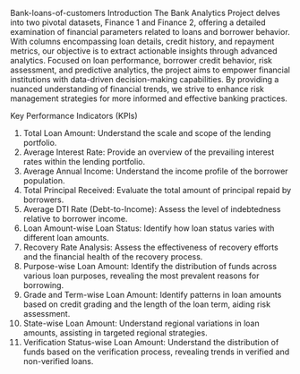 Bank-loans-of-customers
Introduction
The Bank Analytics Project delves into two pivotal datasets, Finance 1 and Finance 2, offering a detailed examination of financial parameters related to loans and borrower behavior. With columns encompassing loan details, credit history, and repayment metrics, our objective is to extract actionable insights through advanced analytics. Focused on loan performance, borrower credit behavior, risk assessment, and predictive analytics, the project aims to empower financial institutions with data-driven decision-making capabilities. By providing a nuanced understanding of financial trends, we strive to enhance risk management strategies for more informed and effective banking practices.

Key Performance Indicators (KPIs)
1. Total Loan Amount:
Understand the scale and scope of the lending portfolio.
2. Average Interest Rate:
Provide an overview of the prevailing interest rates within the lending portfolio.
3. Average Annual Income:
Understand the income profile of the borrower population.
4. Total Principal Received:
Evaluate the total amount of principal repaid by borrowers.
5. Average DTI Rate (Debt-to-Income):
Assess the level of indebtedness relative to borrower income.
6. Loan Amount-wise Loan Status:
Identify how loan status varies with different loan amounts.
7. Recovery Rate Analysis:
Assess the effectiveness of recovery efforts and the financial health of the recovery process.
8. Purpose-wise Loan Amount:
Identify the distribution of funds across various loan purposes, revealing the most prevalent reasons for borrowing.
9. Grade and Term-wise Loan Amount:
Identify patterns in loan amounts based on credit grading and the length of the loan term, aiding risk assessment.
10. State-wise Loan Amount:
Understand regional variations in loan amounts, assisting in targeted regional strategies.
11. Verification Status-wise Loan Amount:
Understand the distribution of funds based on the verification process, revealing trends in verified and non-verified loans.
